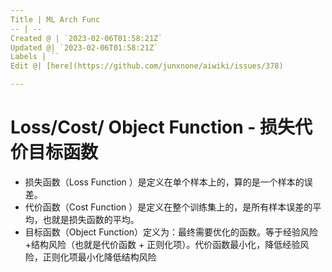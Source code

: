 ```yaml
---
Title | ML Arch Func
-- | --
Created @ | `2023-02-06T01:58:21Z`
Updated @| `2023-02-06T01:58:21Z`
Labels | ``
Edit @| [here](https://github.com/junxnone/aiwiki/issues/378)

---
```

# Loss/Cost/ Object Function - 损失代价目标函数

- 损失函数（Loss Function ）是定义在单个样本上的，算的是一个样本的误差。
- 代价函数（Cost Function ）是定义在整个训练集上的，是所有样本误差的平均，也就是损失函数的平均。
- 目标函数（Object Function）定义为：最终需要优化的函数。等于经验风险+结构风险（也就是代价函数 + 正则化项）。代价函数最小化，降低经验风险，正则化项最小化降低结构风险




